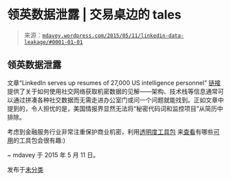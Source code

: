 <!--yml

分类：未分类

日期：2024-05-18 05:42:24

-->

# 领英数据泄露 | 交易桌边的 tales

> 来源：[`mdavey.wordpress.com/2015/05/11/linkedin-data-leakage/#0001-01-01`](https://mdavey.wordpress.com/2015/05/11/linkedin-data-leakage/#0001-01-01)

## 领英数据泄露

文章“LinkedIn serves up resumes of 27,000 US intelligence personnel” [链接](http://www.zdnet.com/article/linkedin-serves-up-resumes-of-27000-us-intelligence-personnel/)提供了关于如何使用社交网络获取机密数据的见解——架构、技术栈等信息通常可以通过拼凑各种社交数据而无需走进办公室门或问一个问题就能找到。正如文章中提到的，令人担忧的是，美国情报界显然无法将“秘密代码词和监控项目”从简历中排除。

考虑到金融服务行业非常注重保护商业机密，利用[透明度工具包](https://transparencytoolkit.org/tools/) 来[查看](https://github.com/TransparencyToolkit/JSONToNetworkGraph)有哪些[可用](https://github.com/TransparencyToolkit/LookingGlass)的工具包会很有趣:)

~ mdavey 于 2015 年 5 月 11 日。

发布于[未分类](https://mdavey.wordpress.com/category/uncategorized/)

